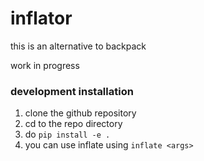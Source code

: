 # inflator

this is an alternative to backpack

work in progress

### development installation
1. clone the github repository
2. cd to the repo directory
3. do `pip install -e .`
4. you can use inflate using `inflate <args>`
